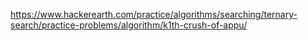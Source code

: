 https://www.hackerearth.com/practice/algorithms/searching/ternary-search/practice-problems/algorithm/k1th-crush-of-appu/
